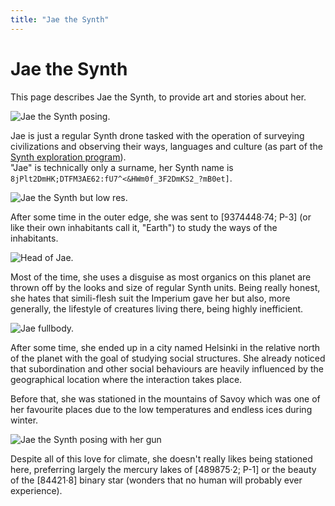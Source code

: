 ```yaml
---
title: "Jae the Synth"
---
```


# Jae the Synth

This page describes Jae the Synth, to provide art and stories about her.

![Jae the Synth posing.](/files/img/jae/fb-posing.webp)

Jae is just a regular Synth drone tasked with the operation of surveying civilizations and observing their ways, languages and culture (as part of the <span class="int">[Synth exploration program](/wiki/stories/synths#beyond-exploration--conquest)</span>).  
"Jae" is technically only a surname, her Synth name is `8jPlt2DmHK;DTFM3AE62:fU7^<&HWm0f_3F2DmKS2_?mB0et]`.

![Jae the Synth but low res.](/files/img/jae/JaeCommCBig.webp)

After some time in the outer edge, she was sent to [9374448·74; P-3] (or like their own inhabitants call it, "Earth") to study the ways of the inhabitants.

![Head of Jae.](/files/img/jae/jae1.webp)

Most of the time, she uses a disguise as most organics on this planet are thrown off by the looks and size of regular Synth units. Being really honest, she hates that simili-flesh suit the Imperium gave her but also, more generally, the lifestyle of creatures living there, being highly inefficient.

![Jae fullbody.](/files/img/jae/2021_05_13_0st_Kleki.webp)

After some time, she ended up in a city named Helsinki in the relative north of the planet with the goal of studying social structures. She already noticed that subordination and other social behaviours are heavily influenced by the geographical location where the interaction takes place.

Before that, she was stationed in the mountains of Savoy which was one of her favourite places due to the low temperatures and endless ices during winter.

![Jae the Synth posing with her gun](/files/img/jae/nobg.gif)

Despite all of this love for climate, she doesn't really likes being stationed here, preferring largely the mercury lakes of [489875·2; P-1] or the beauty of the [84421·8] binary star (wonders that no human will probably ever experience).

